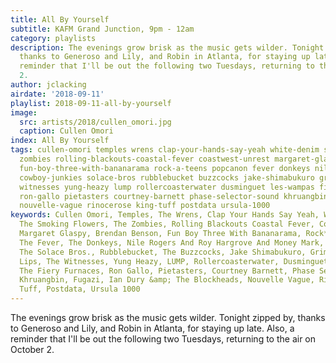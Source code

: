 ```yaml
---
title: All By Yourself
subtitle: KAFM Grand Junction, 9pm - 12am
category: playlists
description: The evenings grow brisk as the music gets wilder. Tonight zipped by,
  thanks to Generoso and Lily, and Robin in Atlanta, for staying up late. Also, a
  reminder that I'll be out the following two Tuesdays, returning to the air on October
  2.
author: jclacking
airdate: '2018-09-11'
playlist: 2018-09-11-all-by-yourself
image:
  src: artists/2018/cullen_omori.jpg
  caption: Cullen Omori
index: All By Yourself
tags: cullen-omori temples wrens clap-your-hands-say-yeah white-denim smoking-flowers
  zombies rolling-blackouts-coastal-fever coastwest-unrest margaret-glaspy brendan-benson
  fun-boy-three-with-bananarama rock-a-teens popcanon fever donkeys nile-rogers-roy-hargrove-money-mark
  cowboy-junkies solace-bros rubblebucket buzzcocks jake-shimabukuro grimskunk thin-lips
  witnesses yung-heazy lump rollercoasterwater dusminguet les-wampas fiery-furnaces
  ron-gallo pietasters courtney-barnett phase-selector-sound khruangbin fugazi ian-dury-blockheads
  nouvelle-vague rinocerose king-tuff postdata ursula-1000
keywords: Cullen Omori, Temples, The Wrens, Clap Your Hands Say Yeah, White Denim,
  The Smoking Flowers, The Zombies, Rolling Blackouts Coastal Fever, Coastwest Unrest,
  Margaret Glaspy, Brendan Benson, Fun Boy Three With Bananarama, Rock*a*Teens, Popcanon,
  The Fever, The Donkeys, Nile Rogers And Roy Hargrove And Money Mark, Cowboy Junkies,
  The Solace Bros., Rubblebucket, The Buzzcocks, Jake Shimabukuro, Grimskunk, Thin
  Lips, The Witnesses, Yung Heazy, LUMP, Rollercoasterwater, Dusminguet, Les Wampas,
  The Fiery Furnaces, Ron Gallo, Pietasters, Courtney Barnett, Phase Selector Sound,
  Khruangbin, Fugazi, Ian Dury &amp; The Blockheads, Nouvelle Vague, Rinôçerôse, King
  Tuff, Postdata, Ursula 1000
---
```

The evenings grow brisk as the music gets wilder. Tonight zipped by, thanks to Generoso and Lily, and Robin in Atlanta, for staying up late. Also, a reminder that I'll be out the following two Tuesdays, returning to the air on October 2.
